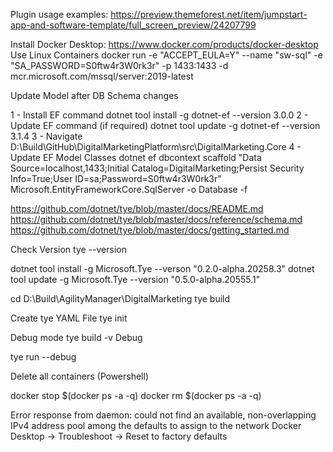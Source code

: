 Plugin usage examples: https://preview.themeforest.net/item/jumpstart-app-and-software-template/full_screen_preview/24207799

Install Docker Desktop: https://www.docker.com/products/docker-desktop
Use Linux Containers
docker run -e "ACCEPT_EULA=Y" --name "sw-sql" -e "SA_PASSWORD=S0ftw4r3W0rk3r" -p 1433:1433 -d mcr.microsoft.com/mssql/server:2019-latest 


Update Model after DB Schema changes

1 - Install EF command
    dotnet tool install -g dotnet-ef --version 3.0.0
2 - Update EF command (if required)
    dotnet tool update -g dotnet-ef --version 3.1.4
3 - Navigate D:\Build\GitHub\DigitalMarketingPlatform\src\DigitalMarketing.Core
4 - Update EF Model Classes
    dotnet ef dbcontext scaffold "Data Source=localhost,1433;Initial Catalog=DigitalMarketing;Persist Security Info=True;User ID=sa;Password=S0ftw4r3W0rk3r" Microsoft.EntityFrameworkCore.SqlServer -o Database -f
	
	
https://github.com/dotnet/tye/blob/master/docs/README.md
https://github.com/dotnet/tye/blob/master/docs/reference/schema.md
https://github.com/dotnet/tye/blob/master/docs/getting_started.md

Check Version
tye --version

dotnet tool install -g Microsoft.Tye --verson "0.2.0-alpha.20258.3"
dotnet tool update -g Microsoft.Tye --version "0.5.0-alpha.20555.1"


cd D:\Build\AgilityManager\DigitalMarketing
tye build

Create tye YAML File
tye init

Debug mode
tye build -v Debug


tye run --debug


Delete all containers (Powershell)

docker stop $(docker ps -a -q)
docker rm $(docker ps -a -q)


Error response from daemon: could not find an available, non-overlapping IPv4 address pool among the defaults to assign to the network
Docker Desktop -> Troubleshoot -> Reset to factory defaults
